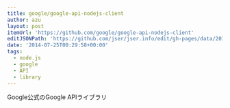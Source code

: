 ```yaml
---
title: google/google-api-nodejs-client
author: azu
layout: post
itemUrl: 'https://github.com/google/google-api-nodejs-client'
editJSONPath: 'https://github.com/jser/jser.info/edit/gh-pages/data/2014/07/index.json'
date: '2014-07-25T00:29:58+00:00'
tags:
  - node.js
  - google
  - API
  - library
---
```

Google公式のGoogle APIライブラリ

